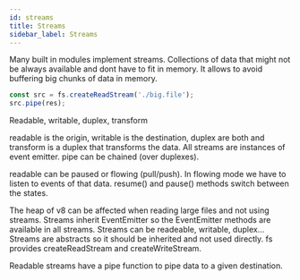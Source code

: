 ```yaml
---
id: streams
title: Streams
sidebar_label: Streams
---
```


Many built in modules implement streams. Collections of data that might not be always available and dont have to fit in memory. It allows to avoid buffering big chunks of data in memory.

```js
const src = fs.createReadStream('./big.file');
src.pipe(res);
```

Readable, writable, duplex, transform

readable is the origin, writable is the destination, duplex are both and transform is a duplex that transforms the data. All streams are instances of event emitter. pipe can be chained (over duplexes).

readable can be paused or flowing (pull/push). In flowing mode we have to listen to events of that data. resume() and pause() methods switch between the states.

The heap of v8 can be affected when reading large files and not using streams. Streams inherit EventEmitter so the EventEmitter methods are available in all streams. Streams can be readeable, writable, duplex... Streams are abstracts so it should be inherited and not used directly. fs provides createReadStream and createWriteStream.

Readable streams have a pipe function to pipe data to a given destination.
